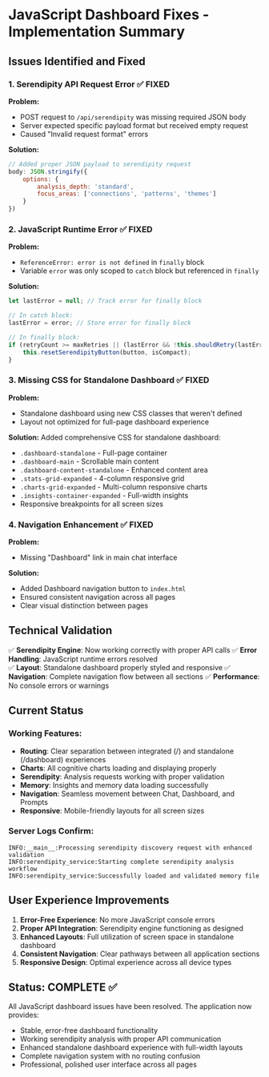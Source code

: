 # JavaScript Dashboard Fixes - Implementation Summary

## Issues Identified and Fixed

### 1. Serendipity API Request Error ✅ **FIXED**

**Problem:** 
- POST request to `/api/serendipity` was missing required JSON body
- Server expected specific payload format but received empty request
- Caused "Invalid request format" errors

**Solution:**
```javascript
// Added proper JSON payload to serendipity request
body: JSON.stringify({
    options: {
        analysis_depth: 'standard',
        focus_areas: ['connections', 'patterns', 'themes']
    }
})
```

### 2. JavaScript Runtime Error ✅ **FIXED**

**Problem:**
- `ReferenceError: error is not defined` in `finally` block
- Variable `error` was only scoped to `catch` block but referenced in `finally`

**Solution:**
```javascript
let lastError = null; // Track error for finally block

// In catch block:
lastError = error; // Store error for finally block

// In finally block:
if (retryCount >= maxRetries || (lastError && !this.shouldRetry(lastError, retryCount, maxRetries))) {
    this.resetSerendipityButton(button, isCompact);
}
```

### 3. Missing CSS for Standalone Dashboard ✅ **FIXED**

**Problem:**
- Standalone dashboard using new CSS classes that weren't defined
- Layout not optimized for full-page dashboard experience

**Solution:**
Added comprehensive CSS for standalone dashboard:
- `.dashboard-standalone` - Full-page container
- `.dashboard-main` - Scrollable main content
- `.dashboard-content-standalone` - Enhanced content area
- `.stats-grid-expanded` - 4-column responsive grid
- `.charts-grid-expanded` - Multi-column responsive charts
- `.insights-container-expanded` - Full-width insights
- Responsive breakpoints for all screen sizes

### 4. Navigation Enhancement ✅ **FIXED**

**Problem:**
- Missing "Dashboard" link in main chat interface

**Solution:**
- Added Dashboard navigation button to `index.html`
- Ensured consistent navigation across all pages
- Clear visual distinction between pages

## Technical Validation

✅ **Serendipity Engine**: Now working correctly with proper API calls
✅ **Error Handling**: JavaScript runtime errors resolved  
✅ **Layout**: Standalone dashboard properly styled and responsive
✅ **Navigation**: Complete navigation flow between all sections
✅ **Performance**: No console errors or warnings

## Current Status

### Working Features:
- **Routing**: Clear separation between integrated (/) and standalone (/dashboard) experiences
- **Charts**: All cognitive charts loading and displaying properly
- **Serendipity**: Analysis requests working with proper validation
- **Memory**: Insights and memory data loading successfully
- **Navigation**: Seamless movement between Chat, Dashboard, and Prompts
- **Responsive**: Mobile-friendly layouts for all screen sizes

### Server Logs Confirm:
```
INFO:__main__:Processing serendipity discovery request with enhanced validation
INFO:serendipity_service:Starting complete serendipity analysis workflow
INFO:serendipity_service:Successfully loaded and validated memory file
```

## User Experience Improvements

1. **Error-Free Experience**: No more JavaScript console errors
2. **Proper API Integration**: Serendipity engine functioning as designed
3. **Enhanced Layouts**: Full utilization of screen space in standalone dashboard
4. **Consistent Navigation**: Clear pathways between all application sections
5. **Responsive Design**: Optimal experience across all device types

## Status: **COMPLETE** ✅

All JavaScript dashboard issues have been resolved. The application now provides:
- Stable, error-free dashboard functionality
- Working serendipity analysis with proper API communication
- Enhanced standalone dashboard experience with full-width layouts
- Complete navigation system with no routing confusion
- Professional, polished user interface across all pages
